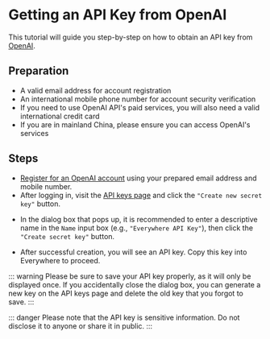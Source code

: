 <script lang="ts" setup>
  import HorizontalCenterImg from "/.vitepress/components/Common/HorizontalCenterImg.vue";
</script>

# Getting an API Key from OpenAI

This tutorial will guide you step-by-step on how to obtain an API key from [OpenAI](https://openai.com).

## Preparation

  - A valid email address for account registration
  - An international mobile phone number for account security verification
  - If you need to use OpenAI API's paid services, you will also need a valid international credit card
  - If you are in mainland China, please ensure you can access OpenAI's services

## Steps

  - [Register for an OpenAI account](https://platform.openai.com/signup) using your prepared email address and mobile number.
  - After logging in, visit the [API keys page](https://platform.openai.com/api-keys) and click the `"Create new secret key"` button.

<HorizontalCenterImg
    src="/model-provider/openai/create-new-secret-key.webp"
    alt="Create new secret key"
    width="600px"
  />

  - In the dialog box that pops up, it is recommended to enter a descriptive name in the `Name` input box (e.g., `"Everywhere API Key"`), then click the `"Create secret key"` button.

<HorizontalCenterImg
    src="/model-provider/openai/create-new-secret-key-form.webp"
    alt="Create new secret key form"
    width="450px"
  />

  - After successful creation, you will see an API key. Copy this key into Everywhere to proceed.

<HorizontalCenterImg
    src="/model-provider/openai/save-your-key.webp"
    alt="Save your key"
    width="450px"
  />

::: warning
Please be sure to save your API key properly, as it will only be displayed once. If you accidentally close the dialog box, you can generate a new key on the API keys page and delete the old key that you forgot to save.
:::

::: danger
Please note that the API key is sensitive information. Do not disclose it to anyone or share it in public.
:::